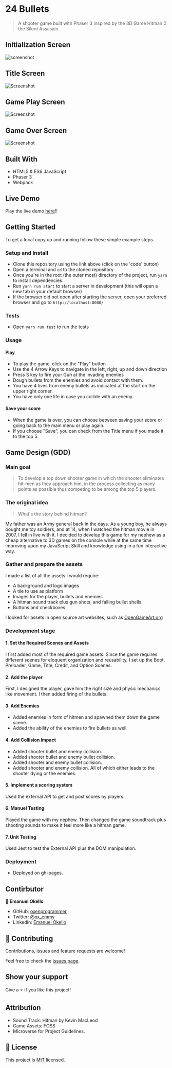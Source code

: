 # 24 Bullets

> A shooter game built with Phaser 3 inspired by the 3D Game Hitman 2 the Silent Assasain. 

## Initialization Screen
![screenshot](./LoadingScreen.png)

## Title Screen
![Screenshot](./TitleScreen)

## Game Play Screen
![Screenshot](./GamePlayScreen.png)

## Game Over Screen
![Screenshot](./scoreScreen.png)

## Built With

- HTML5 & ES6 JavaScript
- Phaser 3
- Webpack 

## Live Demo

Play the live demo [here](http://emanuel-okello.me/24-bullets/)!!

## Getting Started

To get a local copy up and running follow these simple example steps.

### Setup and Install

- Clone this repository using the link above (click on the 'code' button)
- Open a terminal and `cd` to the cloned repository
- Once you're in the root (the outer most) directory of the project, run `yarn` to install dependencies.
- Run `yarn run start` to start a server in development (this will open a new tab in your default browser) 
- If the browser did not open after starting the server, open your preferred browser and go to `http://localhost:8080/`

### Tests

- Open `yarn run test` to run the tests

### Usage

#### Play
- To play the game, click on the "Play" button
- Use the 4 Arrow Keys to navigate in the left, right, up and down direction
- Press S key to fire your Gun at the invading enemies
- Dough bullets from the enemies and avoid contact with them.
- You have 4 lives from enemy bullets as indicated at the start on the upper right corner.
- You have only one life in case you collide with an enemy.

#### Save your score
- When the game is over, you can choose between saving your score or going back to the main menu or play again.
- If you choose "Save", you can check from the Title menu if you made it to the top 5.

## Game Design (GDD)

### Main goal

> To develop a top down shooter game in which the shooter eliminates hit-men as they approach him, in the process collecting as many points as possible thus competing to be among the top 5 players. 

### The original idea

> What's the story behind hitman?

My father was an Army general back in the days. As a young boy, he always bought me toy soldiers, and at 14, when I watched the hitman movie in 2007, I fell in live with it.
I decided to develop this game for my nephew as a cheap alternative to 3D games on the console while at the same time improving upon my JavaScript Skill and knowledge using in a fun interactive way.

### Gather and prepare the assets

I made a list of all the assets I would require:
- A background and logo images
- A tile to use as platform
- Images for the player, bullets and enemies
- A hitman sound track plus gun shots, and falling bullet shells.
- Buttons and checkboxes

I looked for assets in open source art websites, such as [OpenGameArt.org](https://opengameart.org/)

### Development stage

#### 1. Set the Required Scenes and Assets

I first added most of the required game assets. 
Since the game requires different scenes for eloquent organization and reusability, I set up the Boot, Preloader, Game, Title, Credit, and Option Scenes.


#### 2. Add the player

First, I designed the player, gave him the right size and physic mechanics like movement.
I then added firing of the bullets.

#### 3. Add Enemies

- Added enemies in form of hitmen and spawned them down the game scene.
- Added the ability of the enemies to fire bullets as well.

#### 4. Add Collision impact

- Added shooter bullet and enemy collision.
- Added shooter bullet and enemy bullet collision.
- Added shooter and enemy bullet collision.
- Added shooter and enemy collision.
All of which either leads to the shooter dying or the enemies.

#### 5. Implement a scoring system

Used the external API to get and post scores by players. 

#### 6. Manuel Testing
Played the game with my nephew. Then changed the game soundtrack plus shooting sounds to make it feel more like a hitman game.

#### 7. Unit Testing
Used Jest to test the External API plus the DOM manipulation.

### Deployment

- Deployed on gh-pages.

## Contirbutor

👤 **Emanuel Okello**

- GitHub: [oxenprogrammer](https://github.com/oxenprogrammer)
- Twitter: [@ox_emmy](https://twitter.com/ox_emmy)
- LinkedIn: [Emanuel Okello](https://www.linkedin.com/in/emanuel-okello/)


## 🤝 Contributing

Contributions, issues and feature requests are welcome!

Feel free to check the [issues page](https://github.com/oxenprogrammer/24-bullets/issues).

## Show your support

Give a ⭐️ if you like this project!

## Attribution
- Sound Track: Hitman by Kevin MacLeod
- Game Assets: FOSS
- Microverse for Project Guidelines.

## 📝 License

This project is [MIT](LICENSE) licensed.